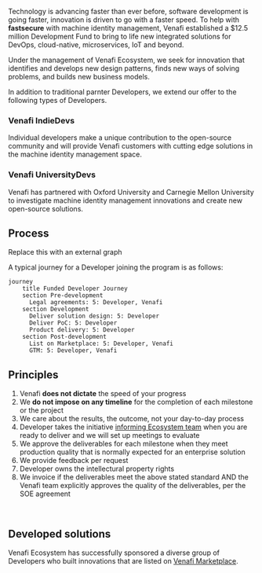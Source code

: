 Technology is advancing faster than ever before, software development is going faster, innovation is driven to go with a faster speed. To help with **fastsecure** with machine identity management, Venafi established a $12.5 million Development Fund to bring to life new integrated solutions for DevOps, cloud-native, microservices, IoT and beyond. <br>

Under the management of Venafi Ecosystem, we seek for innovation that identifies and develops new design patterns, finds new ways of solving problems, and builds new business models.

In addition to traditional parnter Developers, we extend our offer to the following types of Developers.


### Venafi IndieDevs
Individual developers make a unique contribution to the open-source community and will provide Venafi customers with cutting edge solutions in the machine identity management space.

### Venafi UniversityDevs
Venafi has partnered with Oxford University and Carnegie Mellon University to investigate machine identity management innovations and create new open-source solutions.

## Process
Replace this with an external graph

A typical journey for a Developer joining the program is as follows:<br>
```mermaid
journey
    title Funded Developer Journey
    section Pre-development
      Legal agreements: 5: Developer, Venafi
    section Development
      Deliver solution design: 5: Developer
      Deliver PoC: 5: Developer
      Product delivery: 5: Developer
    section Post-development
      List on Marketplace: 5: Developer, Venafi
      GTM: 5: Developer, Venafi
```
## Principles
1. Venafi **does not dictate** the speed of your progress 
2. We **do not impose on any timeline** for the completion of each milestone or the project 
3. We care about the results, the outcome, not your day-to-day process 
4. Developer takes the initiative [informing Ecosystem team](funded-developers.md) when you are ready to deliver and we will set up meetings to evaluate
5. We approve the deliverables for each milestone when they meet production quality that is normally expected for an enterprise solution
6. We provide feedback per request
7. Developer owns the intellectural property rights
8. We invoice if the deliverables meet the above stated standard AND the Venafi team explicitly approves the quality of the deliverables, per the SOE agreement
<br>

## Developed solutions
Venafi Ecosystem has successfully sponsored a diverse group of Developers who built innovations that are listed on [Venafi Marketplace](https://marketplace.venafi.com). 